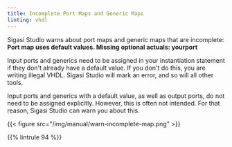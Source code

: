 ```yaml
---
title: Incomplete Port Maps and Generic Maps
linting: vhdl
---
```


Sigasi Studio warns about port maps and generic maps that are incomplete:  
**Port map uses default values. Missing optional actuals: yourport**

Input ports and generics need to be assigned in your instantiation
statement if they don't already have a default value. If you don't do
this, you are writing illegal VHDL. Sigasi Studio will mark an error, and so
will all other tools.

Input ports and generics with a default value, as well as output ports,
do not need to be assigned explicitly. However, this is often not
intended. For that reason, Sigasi Studio can warn you about this.

{{< figure src="/img/manual/warn-incomplete-map.png" >}}

{{% lintrule 94 %}}
